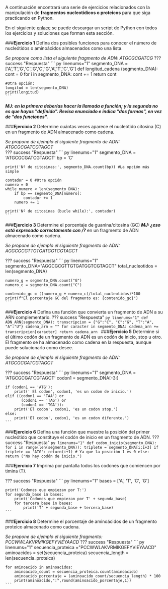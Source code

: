 A continuación encontrará una serie de ejercicios relacionados con la manipulación de **fragmentos nucleotídicos o proteicos** para que siga practicando en Python. 

En el siguiente [enlace](script_ejercicios.py) se puede descargar un script de Python con todos los ejercicios y soluciones que forman esta sección. 

###**Ejercicio 1** 
Defina dos posibles funciones para conocer el número de nucleótidos o aminoácidos almacenados como una lista.

*Se propone como lista el siguiente fragmento de ADN: ATGCGCGATCG*
??? success "Respuesta"
    ``` py linenums="1"
    segmento_DNA = ['A','T','G','C','G','C','G','A','T','C','G']
    def longitud_cadena (segmento_DNA):
        cont = 0
        for i in segmento_DNA:
            cont += 1
        return cont

    #Otra opción: 
    longitud = len(segmento_DNA)
    print(longitud)
    ```

***MJ: en la primera deberías hacer la llamada a función; y la segunda no es que hayas "definido". Revisa enunciado e indica "dos formas", en vez de "dos funciones".***

###**Ejercicio 2** 
Determine cuántas veces aparece el nucleótido citosina (C) en un fragmento de ADN almacenado como cadena.

*Se propone de ejemplo el siguiente fragmento de ADN: ATGCGCGATCGTAGCT*  
??? success "Respuesta"
    ``` py linenums="1"
    segmento_DNA = 'ATGCGCGATCGTAGCT'
    bp = 'C'
        
    print('Nº de citosinas:', segmento_DNA.count(bp)) #La opción más simple
        
    contador = 0 #Otra opción
    numero = 0
    while numero < len(segmento_DNA):
        if bp == segmento_DNA[numero]:
            contador += 1
        numero += 1
        
    print('Nº de citosinas (bucle while):', contador)
    ```
###**Ejercicio 3** 
Determine el porcentaje de guanina/citosina (GC) ***MJ: ¿eso está expresado correctamente con /?*** 
en un fragmento de ADN almacenado como cadena.

*Se propone de ejemplo el siguiente fragmento de ADN: AGGCGCGTTGTGATGGTCGTAGCT*

??? success "Respuesta"
    ``` py linenums="1"
    segmento_DNA="AGGCGCGTTGTGATGGTCGTAGCT"
    total_nucleotidos = len(segmento_DNA)
            
    numero_g = segmento_DNA.count("G")
    numero_c = segmento_DNA.count("C")
                    
    contenido_gc = ((numero_g + numero_c)/total_nucleotidos)*100
    print(f"El porcentaje GC del fragmento es: {contenido_gc}")
    ```

###**Ejercicio 4** 
Defina una función que convierta un fragmento de ADN a su ARN complementario.
??? success "Respuesta"
    ``` py linenums="1"
    def ADN_ARN(segmento_DNA):
        transcripcion = {"G":"C", "C":"G", "T":"A", "A":"U"}
        cadena_arn = ""
        for caracter in segmento_DNA:
            cadena_arn += transcripcion[caracter]
        return cadena_arn 
    ```
###**Ejercicio 5** 
Determine si el último codón de un fragmento de ADN es un codón de inicio, stop u otro. El fragmento se ha almacenado como cadena en la respuesta, aunque puede solucionarlo como desee.

*Se propone de ejemplo el siguiente fragmento de ADN: ATGCGCGATCGTAGCT*  

??? success "Respuesta"
    ``` py linenums="1"
    segmento_DNA = 'ATGCGCGATCGTAGCT'
    codon1 = segmento_DNA[-3:]
        
    if (codon1 == 'ATG'):
        print(' El codon', codon1, 'es un codon de inicio.')
    elif ((codon1 == 'TAA') or
           (codon1 == 'TAG') or
           (codon1 == 'TGA')):
        print('El codon', codon1, 'es un codon stop.')
    else:
        print('El codon', codon1, 'es un codon diferente.')
    ```
###**Ejercicio 6** 
Defina una función que muestre la posición del primer nucleótido que constituye el codón de inicio en un fragmento de ADN.
??? success "Respuesta"
    ``` py linenums="1"
    def codon_inicio(segmento_DNA):
        for i in range(len(segmento_DNA)):
            triplete = segmento_DNA[i:i+3]
            if triplete == 'ATG':
                return(i+1) # Ya que la posición 1 es 0
        else:
            return ("No hay codón de inicio.")
    ```

###**Ejercicio 7** 
Imprima por pantalla todos los codones que comiencen por timina (T).
 
??? success "Respuesta"
    ``` py linenums="1"
    bases = ['A', 'T', 'C', 'G']
        
    print('Codones que empiezan por T:')
    for segunda_base in bases:
        print('Codones que empiezan por T' + segunda_base)
        for tercera_base in bases:
            print('T' + segunda_base + tercera_base)
    ```

###**Ejercicio 8** 
Determine el porcentaje de aminoácidos de un fragmento proteico almacenado como cadena.

*Se propone de ejemplo el siguiente fragmento: PCCWWLAKVRMIKGEFYVIEYAACD*
??? success "Respuesta"
    ``` py linenums="1"
    secuencia_proteica ="PCCWWLAKVRMIKGEFYVIEYAACD"
    aminoacidos = set(secuencia_proteica)
    secuencia_length = len(secuencia_proteica)
        
    for aminoacido in aminoacidos:
        aminoacido_count = secuencia_proteica.count(aminoacido)
        aminoacido_porcentaje = (aminoacido_count/secuencia_length) * 100
        print(aminoacido,":",round(aminoacido_porcentaje,1))
    ```

